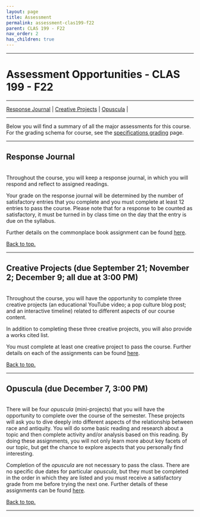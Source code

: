 ```yaml
---
layout: page
title: Assessment
permalink: assessment-clas199-f22
parent: CLAS 199 - F22
nav_order: 2
has_children: true
---
```

***

# Assessment Opportunities - CLAS 199 - F22

***

[Response Journal](#response-journal) \| [Creative Projects](#creative-projects) \| [Opuscula](#opuscula) \|
***

Below you will find a summary of all the major assessments for this course. For the grading schema for course, see the [specifications grading](https://dominicmachado.github.io/specification-grading-clas199-f22) page.

***

## Response Journal
&nbsp;  
Throughout the course, you will keep a response journal, in which you will respond and reflect to assigned readings.

Your grade on the response journal will be determined by the number of satisfactory entries that you complete and you must complete at least 12 entries to pass the course. Please note that for a response to be counted as satisfactory, it must be turned in by class time on the day that the entry is due on the syllabus.

Further details on the commonplace book assignment can be found [here](https://dominicmachado.github.io/response-journal-clas199-f22).

[Back to top.](#top)

***

## Creative Projects (due September 21; November 2; December 9; all due at 3:00 PM)
&nbsp;  
Throughout the course, you will have the opportunity to complete three creative projects (an educational YouTube video; a pop culture blog post; and an interactive timeline) related to different aspects of our course content.

In addition to completing these three creative projects, you will also provide a works cited list.

You must complete at least one creative project to pass the course. Further details on each of the assignments can be found [here](https://dominicmachado.github.io/creative-projects-clas199-f22).

[Back to top.](#top)

***

## Opuscula (due December 7, 3:00 PM)
&nbsp;  
There will be four *opuscula* (mini-projects) that you will have the opportunity to complete over the course of the semester. These projects will ask you to dive deeply into different aspects of the relationship between race and antiquity. You will do some basic reading and research about a topic and then complete activity and/or analysis based on this reading. By doing these assignments, you will not only learn more about key facets of our topic, but get the chance to explore aspects that you personally find interesting.

Completion of the *opuscula* are not necessary to pass the class. There are no specific due dates for particular *opuscula*, but they must be completed in the order in which they are listed and you must receive a satisfactory grade from me before trying the next one. Further details of these assignments can be found [here](https://dominicmachado.github.io/opuscula-clas199-f22).

[Back to top.](#top)

***
